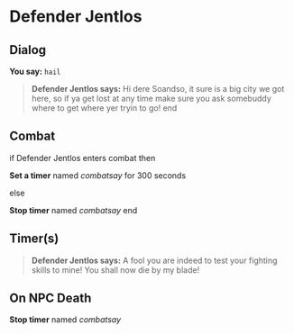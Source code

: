# Defender Jentlos


## Dialog

**You say:** `hail`



>**Defender Jentlos says:** Hi dere Soandso, it sure is a big city we got here, so if ya get lost at any time make sure you ask somebuddy where to get where yer tryin to go!
end



## Combat

if Defender Jentlos enters combat  then


**Set a timer** named *combatsay* for 300 seconds

else


**Stop timer** named *combatsay*
end



## Timer(s)

>**Defender Jentlos says:** A fool you are indeed to test your fighting skills to mine!  You shall now die by my blade!


## On NPC Death

**Stop timer** named *combatsay*